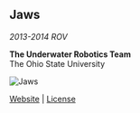 ## Jaws  
*2013-2014 ROV*

**The Underwater Robotics Team**  
The Ohio State University

![Jaws](http://underwaterrov.org.ohio-state.edu/img/renders/jaws_180.png)

[Website](http://go.osu.edu/uwrt) | [License](LICENSE)

